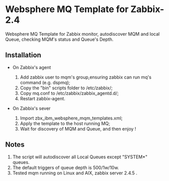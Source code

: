 # Websphere MQ Template for Zabbix-2.4
Websphere MQ Template for Zabbix monitor, autodiscover MQM and local Queue, checking MQM's status and Queue's Depth.

## Installation
* On Zabbix's agent
  1. Add zabbix user to mqm's group,ensuring zabbix can run mq's command (e.g. dspmq);
  2. Copy the "bin" scripts folder to /etc/zabbix/;
  3. Copy mq.conf to /etc/zabbix/zabbix_agentd.d/;
  4. Restart zabbix-agent.

* On Zabbix's sever
  1. Import zbx_ibm_websphere_mqm_templates.xml; 
  2. Apply the template to the host running MQ;
  3. Wait for discovery of MQM and Queue, and then enjoy !

## Notes
1. The script will autodiscover all Local Queues except "SYSTEM*" queues.
2. The default triggers of queue depth is 500/1w/10w.
3. Tested mqm running on Linux and AIX, zabbix server 2.4.5 .

